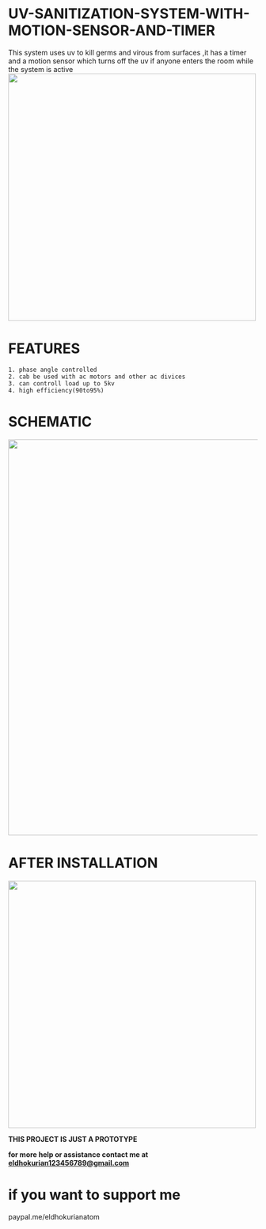 # UV-SANITIZATION-SYSTEM-WITH-MOTION-SENSOR-AND-TIMER
This system uses uv to kill germs and virous from surfaces ,it has a timer and a motion sensor which turns off the uv if anyone enters the room while the system is active 
<image src="images/IMG-20201013-WA0003.jpeg" width="500"> 
 
  # FEATURES
 ```
1. phase angle controlled
2. cab be used with ac motors and other ac divices
3. can controll load up to 5kv
4. high efficiency(90to95%)
``` 

# SCHEMATIC
<image src="images/Schematic_uv1234_2021-04-21.png" width="800"> 


# AFTER INSTALLATION
<image src="images/IMG_20201006_164532.jpg" width="500"> 
 
  
  **THIS PROJECT IS JUST A PROTOTYPE**
  
  
**for more help or assistance contact me at eldhokurian123456789@gmail.com**

# if you want to support me
paypal.me/eldhokurianatom
